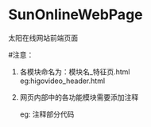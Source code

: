 # SunOnlineWebPage
太阳在线网站前端页面

#注意：

1. 各模块命名为：模块名_特征页.html   
   eg:higovideo_header.html
2. 网页内部中的各功能模块需要添加注释

   eg: <!-- XXX部分开始 -->
          注释部分代码
       <!-- xxx部分结束 -->
